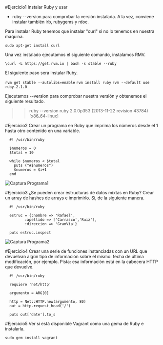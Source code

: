 #Ejercicio1
Instalar Ruby y usar
* ruby --version para comprobar la versión instalada. A la vez, conviene instalar también irb, rubygems y rdoc.

Para instalar Ruby tenemos que instalar "curl" si no lo tenemos en nuestra maquina.

  `sudo apt-get install curl`
  
Una vez instalado ejecutamos el siguiente comando, instalamos RMV.

  `\curl -L https://get.rvm.io | bash -s stable --ruby`
  
El siguiente paso sera instalar Ruby.

  `rvm get stable --autolibs=enable`
  `rvm install ruby`
  `rvm --default use ruby-2.1.0`

Ejecutamos --version para comprobar nuestra versión y obtenemos el siguiente resultado.

  >> ruby --version
  >> ruby 2.0.0p353 (2013-11-22 revision 43784) [x86_64-linux]

#Ejercicio2
Crear un programa en Ruby que imprima los números desde el 1 hasta otro contenido en una variable.

```
  #! /usr/bin/ruby

  $numeros = 0
  $total = 10

  while $numeros < $total
    puts ("#$numeros")
    $numeros = $i+1
  end
```
![Captura Programa1]()

#Ejercicio3
¿Se pueden crear estructuras de datos mixtas en Ruby? Crear un array de hashes de arrays e imprimirlo.
Sí, de la siguiente manera.

```
  #! /usr/bin/ruby

  estruc = {:nombre => 'Rafael',
         :apellido => ['Carrasco','Ruiz'],
         :direccion => 'GranVia'}

  puts estruc.inspect
```
![Captura Programa2]()

#Ejercicio4
Crear una serie de funciones instanciadas con un URL que devuelvan algún tipo de información sobre el mismo: fecha de última modificación, por ejemplo. Pista: esa información está en la cabecera HTTP que devuelve.

```
  #! /usr/bin/ruby

  requiere 'net/http'

  argumento = ARG[0]

  http = Net::HTTP.new(argumento, 80)
  out = http.request_head('/')

  puts out['date'].to_s
```

#Ejercicio5
Ver si está disponible Vagrant como una gema de Ruby e instalarla.

  `sudo gem install vagrant` 




